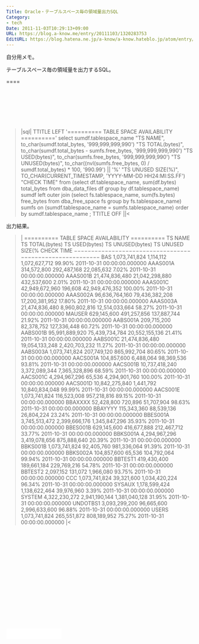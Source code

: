 ```yaml
---
Title: Oracle・テーブルスペース毎の領域量出力SQL
Category:
- tech
Date: 2011-11-03T10:29:13+09:00
URL: https://blog.a-know.me/entry/20111103/1320283753
EditURL: https://blog.hatena.ne.jp/a-know/a-know.hateblo.jp/atom/entry/12921228815727979405
---
```


自分用メモ。

テーブルスペース毎の領域量を出力するSQL。

====

<script async src="//pagead2.googlesyndication.com/pagead/js/adsbygoogle.js"></script>
<!-- article-top -->
<ins class="adsbygoogle"
     style="display:inline-block;width:728px;height:90px"
     data-ad-client="ca-pub-3463034538369189"
     data-ad-slot="8367620130"></ins>
<script>
(adsbygoogle = window.adsbygoogle || []).push({});
</script>


>|sql|
TTITLE LEFT '========== TABLE SPACE AVAILABILITY =========='
select sumdf.tablespace_name "TS NAME", to_char(sumdf.total_bytes, '999,999,999,990') "TS TOTAL(bytes)",
  to_char(sumdf.total_bytes - sumfs.free_bytes, '999,999,999,990')  "TS USED(bytes)",
  to_char(sumfs.free_bytes, '999,999,999,990') "TS UNUSED(bytes)",
  to_char((nvl(sumfs.free_bytes, 0) / sumdf.total_bytes) * 100, 
  '990.99') || '%' "TS UNUSED SIZE(%)",
  TO_CHAR(CURRENT_TIMESTAMP, 'YYYY-MM-DD HH24:MI:SS.FF') "CHECK TIME"
from (select df.tablespace_name, sum(df.bytes) total_bytes
      from dba_data_files df
      group by df.tablespace_name) sumdf
left outer join (select fs.tablespace_name, sum(fs.bytes) free_bytes
                 from dba_free_space fs
                 group by fs.tablespace_name) sumfs
on (sumdf.tablespace_name = sumfs.tablespace_name)
order by sumdf.tablespace_name
;
TTITLE OFF
||<



出力結果。

>|
========== TABLE SPACE AVAILABILITY ==========
TS NAME    TS TOTAL(bytes)    TS USED(bytes)     TS UNUSED(bytes)   TS UNUSED SIZE(% CHECK TIME
−−−−−−−−−−−−−−−−−−−−−−−−−−−−−−−−−−−−−−−−−−−−−−−−−−−−−−−−−
BAS           1,073,741,824          1,114,112      1,072,627,712     99.90%         2011-10-31 00:00:00.000000
AAAS001A        314,572,800        292,487,168         22,085,632      7.02%         2011-10-31 00:00:00.000000
AAAS001B     21,474,836,480     21,042,298,880        432,537,600      2.01%         2011-10-31 00:00:00.000000
AAAS001C     42,949,672,960            196,608     42,949,476,352    100.00%         2011-10-31 00:00:00.000000
AAAS002A     96,636,764,160     79,436,382,208     17,200,381,952     17.80%         2011-10-31 00:00:00.000000
AAAS003A     21,474,836,480      8,960,802,816     12,514,033,664     58.27%         2011-10-31 00:00:00.000000
MAUSER          629,145,600        491,257,856        137,887,744     21.92%         2011-10-31 00:00:00.000000
AABS001A        209,715,200         82,378,752        127,336,448     60.72%         2011-10-31 00:00:00.000000
AABS001B     95,991,889,920     75,439,734,784     20,552,155,136     21.41%         2011-10-31 00:00:00.000000
AABS001C     21,474,836,480     19,054,133,248      2,420,703,232     11.27%         2011-10-31 00:00:00.000000
AABS003A      1,073,741,824        207,749,120        865,992,704     80.65%         2011-10-31 00:00:00.000000
AACS001A        104,857,600          6,488,064         98,369,536     93.81%         2011-10-31 00:00:00.000000
AACS001B     10,737,418,240      3,372,089,344      7,365,328,896     68.59%         2011-10-31 00:00:00.000000
AACS001C      4,294,967,296             65,536      4,294,901,760    100.00%         2011-10-31 00:00:00.000000
AACS001D     10,842,275,840          1,441,792     10,840,834,048     99.99%         2011-10-31 00:00:00.000000
AACS001E      1,073,741,824        116,523,008        957,218,816     89.15%         2011-10-31 00:00:00.000000
BBAXXXX          52,428,800            720,896         51,707,904     98.63%         2011-10-31 00:00:00.000000
BBAYYYY         115,343,360         88,539,136         26,804,224     23.24%         2011-10-31 00:00:00.000000
BBES001A      3,745,513,472      2,399,666,176      1,345,847,296     35.93%         2011-10-31 00:00:00.000000
BBES001B        629,145,600        416,677,888        212,467,712     33.77%         2011-10-31 00:00:00.000000
BBKS001A      4,294,967,296      3,419,078,656        875,888,640     20.39%         2011-10-31 00:00:00.000000
BBKS001B      1,073,741,824         92,405,760        981,336,064     91.39%         2011-10-31 00:00:00.000000
BBKS002A        104,857,600             65,536        104,792,064     99.94%         2011-10-31 00:00:00.000000
BBTEST1         419,430,400        189,661,184        229,769,216     54.78%         2011-10-31 00:00:00.000000
BBTEST2           2,097,152            131,072          1,966,080     93.75%         2011-10-31 00:00:00.000000
CCC           1,073,741,824         39,321,600      1,034,420,224     96.34%         2011-10-31 00:00:00.000000
SYSAUX        1,178,599,424      1,138,622,464         39,976,960      3.39%         2011-10-31 00:00:00.000000
SYSTEM        4,322,230,272      2,941,190,144      1,381,040,128     31.95%         2011-10-31 00:00:00.000000
UNDOTBS1      3,093,299,200         96,665,600      2,996,633,600     96.88%         2011-10-31 00:00:00.000000
USERS         1,073,741,824        265,551,872        808,189,952     75.27%         2011-10-31 00:00:00.000000
|<


<script async src="//pagead2.googlesyndication.com/pagead/js/adsbygoogle.js"></script>
<!-- article-bottom2 -->
<ins class="adsbygoogle"
     style="display:inline-block;width:300px;height:250px"
     data-ad-client="ca-pub-3463034538369189"
     data-ad-slot="5274552934"></ins>
<script>
(adsbygoogle = window.adsbygoogle || []).push({});
</script>

<iframe src="//blog.hatena.ne.jp/a-know/a-know.hateblo.jp/subscribe/iframe" allowtransparency="true" frameborder="0" scrolling="no" width="150" height="28"></iframe>


<script src="https://moshi-moshi.moshimo.works/moshimoshi/a_know_blog/20111103-1320283753?title=Oracle%E3%83%BB%E3%83%86%E3%83%BC%E3%83%96%E3%83%AB%E3%82%B9%E3%83%9A%E3%83%BC%E3%82%B9%E6%AF%8E%E3%81%AE%E9%A0%98%E5%9F%9F%E9%87%8F%E5%87%BA%E5%8A%9BSQL"></script>
